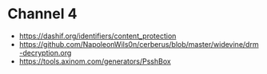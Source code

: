 # Channel 4

- <https://dashif.org/identifiers/content_protection>
- https://github.com/NapoleonWils0n/cerberus/blob/master/widevine/drm-decryption.org
- https://tools.axinom.com/generators/PsshBox
